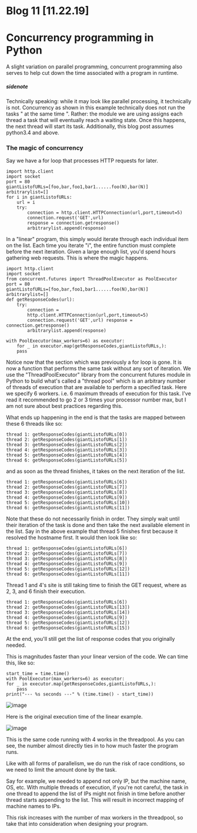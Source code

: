 # Blog 11 [11.22.19]

# Concurrency programming in Python

A slight variation on parallel programming, concurrent programming also serves to help cut down the time associated with a program in runtime.

##### sidenote
Technically speaking: while it may look like parallel processing, it technically is not. Concurrency as shown in this example technically does not run the tasks " at the same time ". Rather: the module we are using assigns each thread a task that will eventually reach a waiting state. Once this happens, the next thread will start its task. 
Additionally, this blog post assumes python3.4 and above.

### The magic of concurrency

Say we have a for loop that processes HTTP requests for later.
```
import http.client
import socket
port = 80
giantListofURLs=[foo,bar,foo1,bar1......foo(N),bar(N)]
arbitrarylist=[]
for i in giantListofURLs: 
	url = i
	try:
		connection = http.client.HTTPConnection(url,port,timeout=5)
		connection.request('GET',url)
		response = connection.getresponse()
		arbitrarylist.append(response)
 ```
 In a "linear" program, this simply would  iterate through each individual item on the list. 
 Each time you iterate "i", the entire function must complete  before the next iteration.
 Given a large enough list, you'd spend hours gathering web requests. This is where the magic happens.

```
import http.client
import socket
from concurrent.futures import ThreadPoolExecutor as PoolExecutor 
port = 80 
giantListofURLs=[foo,bar,foo1,bar1......foo(N),bar(N)] 
arbitrarylist=[]
def getResponseCodes(url):
	try:
		connection = 
		http.client.HTTPConnection(url,port,timeout=5) 
		connection.request('GET',url) response = connection.getresponse() 
		arbitrarylist.append(response)
	
with PoolExecutor(max_workers=6) as executor:
	for _ in executor.map(getResponseCodes,giantListofURLs,):
	pass
```
Notice now that the section which was previously a for loop is gone. It is now a function that performs the same task without any sort of iteration.
We use the "ThreadPoolExecutor" library from the concurrent futures module in Python to build what's called a "thread pool" which is an arbitrary number of threads of execution that are available to perform a specified task.
Here we specify 6 workers. i.e. 6 maximum threads of execution for this task. I've read it recommended to go 2 or 3 times your processor number max, but I am not sure about best practices regarding this.

What ends up happening in the end is that the tasks are mapped between these 6 threads like so:
```
thread 1: getResponseCodes(giantListofURLs[0])
thread 2: getResponseCodes(giantListofURLs[1])
thread 3: getResponseCodes(giantListofURLs[2])
thread 4: getResponseCodes(giantListofURLs[3])
thread 5: getResponseCodes(giantListofURLs[4])
thread 6: getResponseCodes(giantListofURLs[5])
```
and as soon as the thread finishes, it takes on the next iteration of the list.
```
thread 1: getResponseCodes(giantListofURLs[6])
thread 2: getResponseCodes(giantListofURLs[7])
thread 3: getResponseCodes(giantListofURLs[8])
thread 4: getResponseCodes(giantListofURLs[9])
thread 5: getResponseCodes(giantListofURLs[10])
thread 6: getResponseCodes(giantListofURLs[11])
```
Note that these do not necessarily finish in order. They simply wait until their iteration of the task is done and then take the next available element in the list. Say in the above example that thread 5 finishes first because it resolved the hostname first. It would then look like so:
```
thread 1: getResponseCodes(giantListofURLs[6])
thread 2: getResponseCodes(giantListofURLs[7])
thread 3: getResponseCodes(giantListofURLs[8])
thread 4: getResponseCodes(giantListofURLs[9])
thread 5: getResponseCodes(giantListofURLs[12])
thread 6: getResponseCodes(giantListofURLs[11])
```
Thread 1 and 4's site is still taking time to finish the GET request, where as 2, 3, and 6 finish their execution.
```
thread 1: getResponseCodes(giantListofURLs[6])
thread 2: getResponseCodes(giantListofURLs[13])
thread 3: getResponseCodes(giantListofURLs[14])
thread 4: getResponseCodes(giantListofURLs[9])
thread 5: getResponseCodes(giantListofURLs[12])
thread 6: getResponseCodes(giantListofURLs[15])
```
At the end, you'll still get the list of response codes that you originally needed.

This is magnitudes faster than your linear version of the code. 
We can time this, like so:
```
start_time = time.time()
with PoolExecutor(max_workers=6) as executor:
for _ in executor.map(getResponseCodes,giantListofURLs,):
	pass
print("--- %s seconds ---" % (time.time() - start_time))
```
![image](https://user-images.githubusercontent.com/20525440/69475302-561df400-0d80-11ea-9679-cae5436e1464.png)

Here is the original execution time of the linear example.

![image](https://user-images.githubusercontent.com/20525440/69475313-6cc44b00-0d80-11ea-8d62-1d14d240ab8b.png)

This is the same code running with 4 works in the threadpool. As you can see, the number almost directly ties in to how much faster the program runs. 

Like with all forms of parallelism, we do run the risk of race conditions, so we need to limit the amount done by the task.

Say for example, we needed to append not only IP, but the machine name, OS, etc.
With multiple threads of execution, if you're not careful, the task in one thread to append the list of IPs might not finish in time before another thread starts appending to the list. This will result in incorrect mapping of  machine names to IPs.

This risk increases with the number of max workers in the threadpool, so take that into consideration when designing your program.
